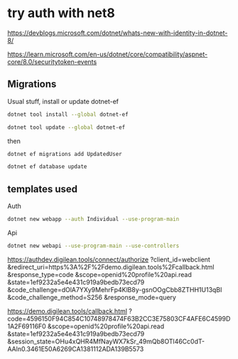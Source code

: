 # try auth with net8

https://devblogs.microsoft.com/dotnet/whats-new-with-identity-in-dotnet-8/

https://learn.microsoft.com/en-us/dotnet/core/compatibility/aspnet-core/8.0/securitytoken-events


## Migrations

Usual stuff, install or update dotnet-ef

```sh
dotnet tool install --global dotnet-ef

dotnet tool update --global dotnet-ef
```

then

```sh
dotnet ef migrations add UpdatedUser

dotnet ef database update
```

## templates used

Auth
```sh
dotnet new webapp --auth Individual --use-program-main
````

Api
```sh
dotnet new webapi --use-program-main --use-controllers
```


https://authdev.digilean.tools/connect/authorize
?client_id=webclient
&redirect_uri=https%3A%2F%2Fdemo.digilean.tools%2Fcallback.html
&response_type=code
&scope=openid%20profile%20api.read
&state=1ef9232a5e4e431c919a9bedb73ecd79
&code_challenge=dOlA7YXy9MehrFp4KlB8y-gsnOOgCbb8ZTHH1U13qBI
&code_challenge_method=S256
&response_mode=query

https://demo.digilean.tools/callback.html
?code=4596150F94C854C10748978474F63B2CC3E75803CF4AFE6C4599D1A2F69116F0
&scope=openid%20profile%20api.read
&state=1ef9232a5e4e431c919a9bedb73ecd79
&session_state=OHu4xQHR4MfNayWX7kSr_49mQb8OTl46Cc0dT-AAln0.3461E50A6269CA1381112ADA139B5573